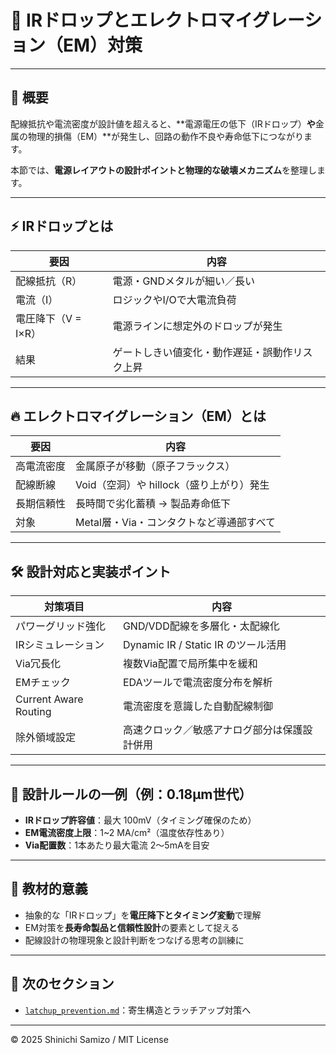 # 🔋 IRドロップとエレクトロマイグレーション（EM）対策

---

## 📘 概要

配線抵抗や電流密度が設計値を超えると、**電源電圧の低下（IRドロップ）**や**金属の物理的損傷（EM）**が発生し、回路の動作不良や寿命低下につながります。

本節では、**電源レイアウトの設計ポイントと物理的な破壊メカニズム**を整理します。

---

## ⚡ IRドロップとは

| 要因 | 内容 |
|------|------|
| 配線抵抗（R） | 電源・GNDメタルが細い／長い |
| 電流（I） | ロジックやI/Oで大電流負荷 |
| 電圧降下（V = I×R） | 電源ラインに想定外のドロップが発生 |
| 結果 | ゲートしきい値変化・動作遅延・誤動作リスク上昇 |

---

## 🔥 エレクトロマイグレーション（EM）とは

| 要因 | 内容 |
|------|------|
| 高電流密度 | 金属原子が移動（原子フラックス） |
| 配線断線 | Void（空洞）や hillock（盛り上がり）発生 |
| 長期信頼性 | 長時間で劣化蓄積 → 製品寿命低下 |
| 対象 | Metal層・Via・コンタクトなど導通部すべて |

---

## 🛠️ 設計対応と実装ポイント

| 対策項目 | 内容 |
|----------|------|
| パワーグリッド強化 | GND/VDD配線を多層化・太配線化 |
| IRシミュレーション | Dynamic IR / Static IR のツール活用 |
| Via冗長化 | 複数Via配置で局所集中を緩和 |
| EMチェック | EDAツールで電流密度分布を解析 |
| Current Aware Routing | 電流密度を意識した自動配線制御 |
| 除外領域設定 | 高速クロック／敏感アナログ部分は保護設計併用 |

---

## 📐 設計ルールの一例（例：0.18μm世代）

- **IRドロップ許容値**：最大 100mV（タイミング確保のため）
- **EM電流密度上限**：1~2 MA/cm²（温度依存性あり）
- **Via配置数**：1本あたり最大電流 2〜5mAを目安

---

## 🎯 教材的意義

- 抽象的な「IRドロップ」を**電圧降下とタイミング変動**で理解
- EM対策を**長寿命製品と信頼性設計**の要素として捉える
- 配線設計の物理現象と設計判断をつなげる思考の訓練に

---

## 🔗 次のセクション

- [`latchup_prevention.md`](./latchup_prevention.md)：寄生構造とラッチアップ対策へ

---

© 2025 Shinichi Samizo / MIT License
